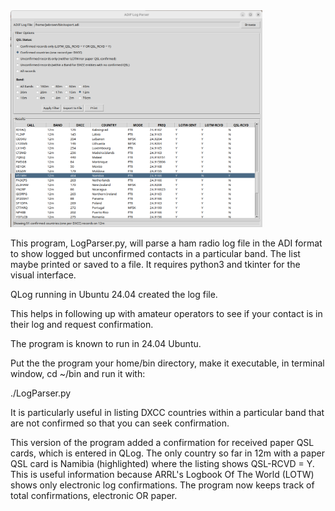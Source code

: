 <img src='./LogParserDisplay.png' width=80%>

This program, LogParser.py,  will parse a ham radio log file in the ADI format to show logged but unconfirmed contacts in a particular band. The list maybe printed or saved to a file. It requires python3 and tkinter for the visual interface.

QLog running in Ubuntu 24.04 created the log file.

This helps in following up with amateur operators to see if your contact is in their log and request confirmation.

The program is known to run in 24.04 Ubuntu.

Put the the program your home/bin directory, make it executable, in terminal window, cd ~/bin and run it with: 

./LogParser.py

It is particularly useful in listing DXCC countries within a particular band that are not confirmed so that you can seek confirmation.

This version of the program added a confirmation for received paper QSL cards, which is entered in QLog. The only country so far in 12m with a paper QSL card is Namibia (highlighted) where the listing shows QSL-RCVD = Y. This is useful information because ARRL's Logbook Of The World (LOTW) shows only electronic log confirmations. The program now keeps track of total confirmations, electronic OR paper.
